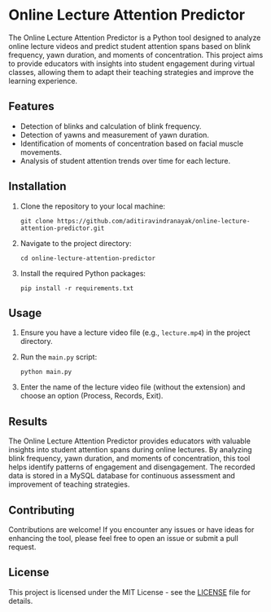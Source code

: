 # Online Lecture Attention Predictor

The Online Lecture Attention Predictor is a Python tool designed to analyze online lecture videos and predict student attention spans based on blink frequency, yawn duration, and moments of concentration. This project aims to provide educators with insights into student engagement during virtual classes, allowing them to adapt their teaching strategies and improve the learning experience.

## Features

- Detection of blinks and calculation of blink frequency.
- Detection of yawns and measurement of yawn duration.
- Identification of moments of concentration based on facial muscle movements.
- Analysis of student attention trends over time for each lecture.

## Installation

1. Clone the repository to your local machine:

   ```shell
   git clone https://github.com/aditiravindranayak/online-lecture-attention-predictor.git
   ```

2. Navigate to the project directory:

   ```shell
   cd online-lecture-attention-predictor
   ```

3. Install the required Python packages:

   ```shell
   pip install -r requirements.txt
   ```

## Usage

1. Ensure you have a lecture video file (e.g., `lecture.mp4`) in the project directory.

2. Run the `main.py` script:

   ```shell
   python main.py
   ```

3. Enter the name of the lecture video file (without the extension) and choose an option (Process, Records, Exit).


## Results

The Online Lecture Attention Predictor provides educators with valuable insights into student attention spans during online lectures. By analyzing blink frequency, yawn duration, and moments of concentration, this tool helps identify patterns of engagement and disengagement. The recorded data is stored in a MySQL database for continuous assessment and improvement of teaching strategies.

## Contributing

Contributions are welcome! If you encounter any issues or have ideas for enhancing the tool, please feel free to open an issue or submit a pull request.

## License

This project is licensed under the MIT License - see the [LICENSE](LICENSE) file for details.
